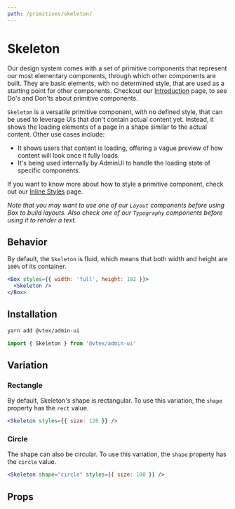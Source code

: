 ```yaml
---
path: /primitives/skeleton/
---
```


# Skeleton

Our design system comes with a set of primitive components that represent our most elementary components, through which other components are built. They are basic elements, with no determined style, that are used as a starting point for other components. Checkout our [Introduction](/primitives/introduction) page, to see Do's and Don'ts about primitive components.

`Skeleton` is a versatile primitive component, with no defined style, that can be used to leverage UIs that don't contain actual content yet. Instead, it shows the loading elements of a page in a shape similar to the actual content. Other use cases include:

- It shows users that content is loading, offering a vague preview of how content will look once it fully loads.
- It's being used internally by AdminUI to handle the loading state of specific components.

If you want to know more about how to style a primitive component, check out our [Inline Styles](/theming/inline-styles/) page.

_Note that you may want to use one of our `Layout` components before using Box to build layouts. Also check one of our `Typography` components before using it to render a text._

## Behavior

By default, the `Skeleton` is fluid, which means that both width and height are `100%` of its container.

```jsx
<Box styles={{ width: 'full', height: 192 }}>
  <Skeleton />
</Box>
```

## Installation

```sh isStatic
yarn add @vtex/admin-ui
```

```jsx isStatic
import { Skeleton } from '@vtex/admin-ui'
```

## Variation

### Rectangle

By default, Skeleton's shape is rectangular. To use this variation, the `shape` property has the `rect` value.

```jsx
<Skeleton styles={{ size: 128 }} />
```

### Circle

The shape can also be circular. To use this variation, the `shape` property has the `circle` value.

```jsx
<Skeleton shape="circle" styles={{ size: 100 }} />
```

## Props

<proptypes heading="Skeleton" component="Skeleton" />
